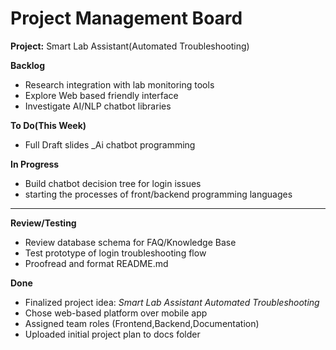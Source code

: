 # Project Management Board  
**Project:** Smart Lab Assistant(Automated Troubleshooting) 


 **Backlog**
- Research integration with lab monitoring tools
- Explore Web based friendly interface  
- Investigate AI/NLP chatbot libraries

 **To Do(This Week)**
- Full Draft slides
_Ai chatbot programming 


**In Progress**
- Build chatbot decision tree for login issues    
- starting the processes of front/backend programming languages
---

 **Review/Testing**
- Review database schema for FAQ/Knowledge Base  
- Test prototype of login troubleshooting flow  
- Proofread and format README.md  

**Done**
- Finalized project idea: *Smart Lab Assistant Automated Troubleshooting*  
- Chose web-based platform over mobile app  
- Assigned team roles (Frontend,Backend,Documentation)  
- Uploaded initial project plan to docs folder  

